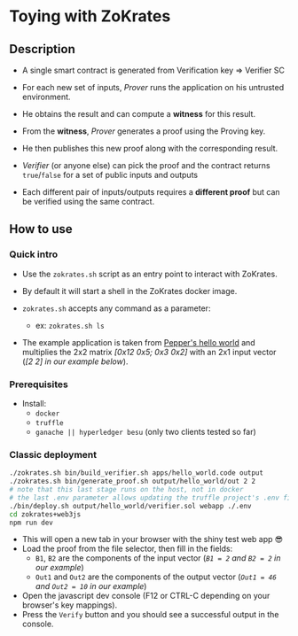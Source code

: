 # Toying with ZoKrates

## Description

- A single smart contract is generated from Verification key => Verifier SC
- For each new set of inputs, *Prover* runs the application on his untrusted environment.
- He obtains the result and can compute a **witness** for this result.
- From the **witness**, *Prover* generates a proof using the Proving key.
- He then publishes this new proof along with the corresponding result.
- *Verifier* (or anyone else) can pick the proof and the contract returns `true`/`false` for a set of public inputs and outputs

- Each different pair of inputs/outputs requires a **different proof** but can be verified using the same contract.

## How to use

### Quick intro

- Use the `zokrates.sh` script as an entry point to interact with ZoKrates.
- By default it will start a shell in the ZoKrates docker image.
- `zokrates.sh` accepts any command as a parameter:
  - ex: `zokrates.sh ls`

- The example application is taken from [Pepper's hello world](https://github.com/pepper-project/pequin/blob/master/pepper/apps/hello_world.c) and multiplies the 2x2 matrix *[0x12 0x5; 0x3 0x2]* with an 2x1 input vector (*[2 2] in our example below*).

### Prerequisites

- Install:
  - `docker`
  - `truffle`
  - `ganache || hyperledger besu` (only two clients tested so far)

### Classic deployment

```bash
./zokrates.sh bin/build_verifier.sh apps/hello_world.code output
./zokrates.sh bin/generate_proof.sh output/hello_world/out 2 2
# note that this last stage runs on the host, not in docker
# the last .env parameter allows updating the truffle project's .env file to accommodate your own network
./bin/deploy.sh output/hello_world/verifier.sol webapp ./.env
cd zokrates+web3js
npm run dev
```

- This will open a new tab in your browser with the shiny test web app :sunglasses:
- Load the proof from the file selector, then fill in the fields:
  - `B1`, `B2` are the components of the input vector (*`B1 = 2` and `B2 = 2` in our example*)
  - `Out1` and `Out2` are the components of the output vector (*`Out1 = 46` and `Out2 = 10` in our example*)
- Open the javascript dev console (F12 or CTRL-C depending on your browser's key mappings).
- Press the `Verify` button and you should see a successful output in the console.
